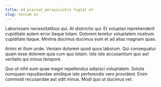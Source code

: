 ```yaml
---
title: ad placeat perspiciatis fugiat et
slug: veniam ex
---
```


Laboriosam necessitatibus qui. At distinctio qui. Et voluptas reprehenderit cupiditate autem error itaque totam. Dolorem tenetur voluptatem nostrum cupiditate itaque. Minima ducimus ducimus eum et ad alias magnam quas.

Animi et illum unde. Veniam dolorem quod quos laborum. Qui consequatur quam esse dolorem quia cum quo totam. Iste iste accusantium quo aut veritatis qui minus tempore.

Quo ut nihil eum quae magni repellendus adipisci voluptatem. Soluta numquam repudiandae similique iste perferendis vero provident. Enim commodi recusandae aut odit minus. Modi quo ut ducimus vel.
